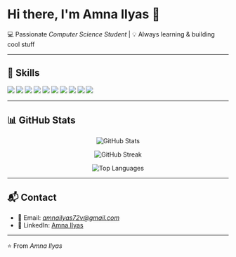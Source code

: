 # Hi there, I'm Amna Ilyas 👋  
💻 Passionate *Computer Science Student* | 💡 Always learning & building cool stuff  

---

## 🚀 Skills  

<p align="left">  
  <img src="https://img.shields.io/badge/C++-00599C?style=for-the-badge&logo=cplusplus&logoColor=white" />  
  <img src="https://img.shields.io/badge/HTML5-E34F26?style=for-the-badge&logo=html5&logoColor=white" />  
  <img src="https://img.shields.io/badge/CSS3-1572B6?style=for-the-badge&logo=css3&logoColor=white" />  
  <img src="https://img.shields.io/badge/JavaScript-F7DF1E?style=for-the-badge&logo=javascript&logoColor=black" />  
  <img src="https://img.shields.io/badge/Python-14354C?style=for-the-badge&logo=python&logoColor=yellow" />  
  <img src="https://img.shields.io/badge/Django-003A2B?style=for-the-badge&logo=django&logoColor=green" />  
  <img src="https://img.shields.io/badge/Bootstrap-7952B3?style=for-the-badge&logo=bootstrap&logoColor=white" />  
  <img src="https://img.shields.io/badge/React-20232A?style=for-the-badge&logo=react&logoColor=61DAFB" />  
  <img src="https://img.shields.io/badge/Git-F05032?style=for-the-badge&logo=git&logoColor=white" />  
  <img src="https://img.shields.io/badge/GitHub-181717?style=for-the-badge&logo=github&logoColor=white" /> 
</p>  

 

---

## 📊 GitHub Stats  

<p align="center">  
  <img src="https://github-readme-stats.vercel.app/api?username=Amna-Ilyas-pxl&show_icons=true&theme=radical" alt="GitHub Stats" />  
</p>  

<p align="center">
  <img src="https://streak-stats.demolab.com?user=Amna-Ilyas-pxl&theme=radical" alt="GitHub Streak"/>
</p> 

<p align="center">  
  <img src="https://github-readme-stats.vercel.app/api/top-langs/?username=Amna-Ilyas-pxl&layout=compact&theme=radical" alt="Top Languages" />  
</p>  

---

## 📬 Contact  

- 📧 Email: *amnailyas72v@gmail.com*  
- 💼 LinkedIn: [Amna Ilyas](https://www.linkedin.com/in/amna-ilyas-52b903290/)  

---

⭐ From *Amna Ilyas*
